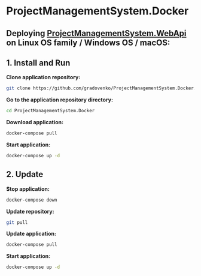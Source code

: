 # **ProjectManagementSystem.Docker**

## Deploying [ProjectManagementSystem.WebApi](https://github.com/gradovenko/ProjectManagementSystem.WebApi) on Linux OS family / Windows OS / macOS:

## 1. Install and Run

**Clone application repository:**  
```bash
git clone https://github.com/gradovenko/ProjectManagementSystem.Docker.git
```

**Go to the application repository directory:**  
```bash
cd ProjectManagementSystem.Docker
```

**Download application:**  
```bash
docker-compose pull
```

**Start application:**  
```bash
docker-compose up -d
```

## 2. Update

**Stop application:**  
```bash
docker-compose down
```

**Update repository:**  
```bash
git pull
```

**Update application:**  
```bash
docker-compose pull
```

**Start application:**  
```bash
docker-compose up -d
```